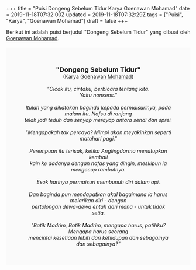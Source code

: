 +++
title = "Puisi Dongeng Sebelum Tidur Karya Goenawan Mohamad"
date = 2019-11-18T07:32:00Z
updated = 2019-11-18T07:32:29Z
tags = ["Puisi", "Karya", "Goenawan Mohamad"]
draft = false
+++

<div dir="ltr" style="text-align: left;" trbidi="on"><div dir="ltr" style="text-align: left;" trbidi="on"><div style="text-align: justify;">Berikut ini adalah puisi berjudul "Dongeng Sebelum Tidur" yang dibuat oleh <a href="https://ensiklopedia.kemdikbud.go.id/sastra/artikel/Goenawan_Mohamad" target="_blank">Goenawan Mohamad</a>.</div><br /><div style="background: #FAFAFA; font-size: 14px; height: auto; margin: 0 auto; padding: 50px; text-align: center; width: auto;"><span style="font-size: 18px;"><b>"Dongeng Sebelum Tidur"</b></span><br />(Karya <a href="https://www.sekata.web.id/tags/goenawan-mohamad" target="_blank">Goenawan Mohamad</a>) <br /><br /><i>"Cicak itu, cintaku, berbicara tentang kita.<br />Yaitu nonsens."<br /><br />Itulah yang dikatakan baginda kepada permaisurinya, pada malam itu. Nafsu di ranjang<br />telah jadi teduh dan senyap merayap antara sendi dan sprei.<br /><br />"Mengapakah tak percaya? Mimpi akan meyakinkan seperti matahari pagi."<br /><br />Perempuan itu terisak, ketika Anglingdarma menutupkan kembali<br />kain ke dadanya dengan nafas yang dingin, meskipun ia mengecup rambutnya.<br /><br />Esok harinya permaisuri membunuh diri dalam api.<br /><br />Dan baginda pun mendapatkan akal bagaimana ia harus melarikan diri - dengan<br />pertolongan dewa-dewa entah dari mana - untuk tidak setia.<br /><br />"Batik Madrim, Batik Madrim, mengapa harus, patihku? Mengapa harus seorang<br />mencintai kesetiaan lebih dari kehidupan dan sebagainya dan sebagainya?"</i></div></div></div>
